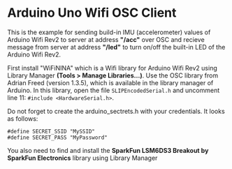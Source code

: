 # Arduino Uno Wifi OSC Client
This is the example for sending build-in IMU (accelerometer) values of Arduino Wifi Rev2 to server at address <b>"/acc"</b> over OSC and recieve message from server at address <b>"/led"</b> to turn on/off the built-in LED of the Arduino Wifi Rev2.


First install "WiFiNINA" which is a Wifi library for Arduino Wifi Rev2 using Library Manager <b>(Tools > Manage Libraries…)</b>. Use the OSC library from Adrian Freed (version 1.3.5), which is available in the library manager of Arduino. 
In this library, open the file `SLIPEncodedSerial.h` and uncomment line 11: `#include <HardwareSerial.h>`.

Do not forget to create the arduino_sectrets.h with your credentials. It looks as follows:

```
#define SECRET_SSID "MySSID"
#define SECRET_PASS "MyPassword"
``` 

You also need to find and install the <b>SparkFun LSM6DS3 Breakout by SparkFun Electronics</b> library using Library Manager
